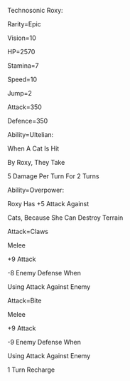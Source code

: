 Technosonic Roxy:

Rarity=Epic

Vision=10

HP=2570

Stamina=7

Speed=10

Jump=2

Attack=350

Defence=350

Ability=Ultelian:

When A Cat Is Hit

By Roxy, They Take

5 Damage Per Turn For 2 Turns

Ability=Overpower:

Roxy Has +5 Attack Against

Cats, Because She Can Destroy Terrain

Attack=Claws

Melee

+9 Attack

-8 Enemy Defense When

Using Attack Against Enemy

Attack=Bite

Melee

+9 Attack

-9 Enemy Defense When

Using Attack Against Enemy

1 Turn Recharge
